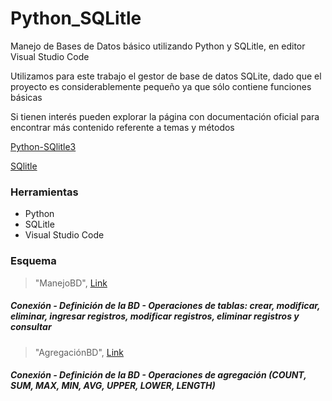 # Python_SQLitle
Manejo de Bases de Datos básico utilizando Python y SQLitle, en editor Visual Studio Code

Utilizamos para este trabajo el gestor de base de datos SQLite, dado que el proyecto es considerablemente pequeño ya que sólo contiene funciones básicas

Si tienen interés pueden explorar la página con documentación oficial para encontrar más contenido referente a temas y métodos

[Python-SQlitle3](https://docs.python.org/es/3/library/sqlite3.html)

[SQlitle](https://www.sqlite.org/whentouse.html)



### Herramientas

- Python
- SQLitle
- Visual Studio Code



### Esquema

> "ManejoBD", [Link](https://github.com/noemack/Python_SQLitle/blob/main/ManejoBD.py)

##### Conexión - Definición de la BD - Operaciones de tablas: crear, modificar, eliminar, ingresar registros, modificar registros, eliminar registros y consultar



> "AgregaciónBD", [Link](https://github.com/noemack/Python_SQLitle/blob/main/AgregacionBD.py)

##### Conexión - Definición de la BD - Operaciones de agregación (COUNT, SUM, MAX, MIN, AVG, UPPER, LOWER, LENGTH)

